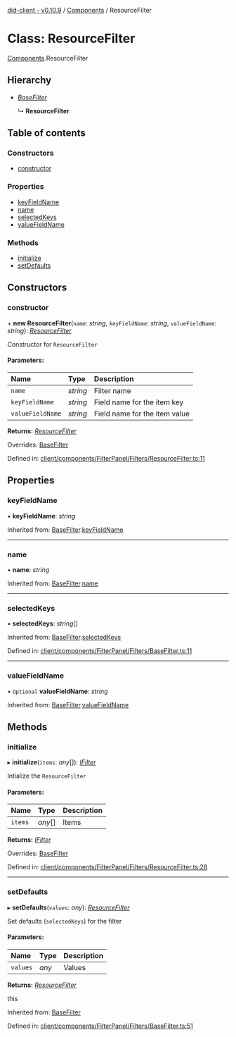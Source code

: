[did-client - v0.10.9](../README.md) / [Components](../modules/components.md) / ResourceFilter

# Class: ResourceFilter

[Components](../modules/components.md).ResourceFilter

## Hierarchy

* [*BaseFilter*](components.basefilter.md)

  ↳ **ResourceFilter**

## Table of contents

### Constructors

- [constructor](components.resourcefilter.md#constructor)

### Properties

- [keyFieldName](components.resourcefilter.md#keyfieldname)
- [name](components.resourcefilter.md#name)
- [selectedKeys](components.resourcefilter.md#selectedkeys)
- [valueFieldName](components.resourcefilter.md#valuefieldname)

### Methods

- [initialize](components.resourcefilter.md#initialize)
- [setDefaults](components.resourcefilter.md#setdefaults)

## Constructors

### constructor

\+ **new ResourceFilter**(`name`: *string*, `keyFieldName`: *string*, `valueFieldName`: *string*): [*ResourceFilter*](components.resourcefilter.md)

Constructor for `ResourceFilter`

#### Parameters:

Name | Type | Description |
:------ | :------ | :------ |
`name` | *string* | Filter name   |
`keyFieldName` | *string* | Field name for the item key   |
`valueFieldName` | *string* | Field name for the item value    |

**Returns:** [*ResourceFilter*](components.resourcefilter.md)

Overrides: [BaseFilter](components.basefilter.md)

Defined in: [client/components/FilterPanel/Filters/ResourceFilter.ts:11](https://github.com/Puzzlepart/did/blob/dev/client/components/FilterPanel/Filters/ResourceFilter.ts#L11)

## Properties

### keyFieldName

• **keyFieldName**: *string*

Inherited from: [BaseFilter](components.basefilter.md).[keyFieldName](components.basefilter.md#keyfieldname)

___

### name

• **name**: *string*

Inherited from: [BaseFilter](components.basefilter.md).[name](components.basefilter.md#name)

___

### selectedKeys

• **selectedKeys**: *string*[]

Inherited from: [BaseFilter](components.basefilter.md).[selectedKeys](components.basefilter.md#selectedkeys)

Defined in: [client/components/FilterPanel/Filters/BaseFilter.ts:11](https://github.com/Puzzlepart/did/blob/dev/client/components/FilterPanel/Filters/BaseFilter.ts#L11)

___

### valueFieldName

• `Optional` **valueFieldName**: *string*

Inherited from: [BaseFilter](components.basefilter.md).[valueFieldName](components.basefilter.md#valuefieldname)

## Methods

### initialize

▸ **initialize**(`items`: *any*[]): [*IFilter*](../interfaces/components.ifilter.md)

Intialize the `ResourceFilter`

#### Parameters:

Name | Type | Description |
:------ | :------ | :------ |
`items` | *any*[] | Items    |

**Returns:** [*IFilter*](../interfaces/components.ifilter.md)

Overrides: [BaseFilter](components.basefilter.md)

Defined in: [client/components/FilterPanel/Filters/ResourceFilter.ts:28](https://github.com/Puzzlepart/did/blob/dev/client/components/FilterPanel/Filters/ResourceFilter.ts#L28)

___

### setDefaults

▸ **setDefaults**(`values`: *any*): [*ResourceFilter*](components.resourcefilter.md)

Set defaults (`selectedKeys`) for the filter

#### Parameters:

Name | Type | Description |
:------ | :------ | :------ |
`values` | *any* | Values   |

**Returns:** [*ResourceFilter*](components.resourcefilter.md)

this

Inherited from: [BaseFilter](components.basefilter.md)

Defined in: [client/components/FilterPanel/Filters/BaseFilter.ts:51](https://github.com/Puzzlepart/did/blob/dev/client/components/FilterPanel/Filters/BaseFilter.ts#L51)
